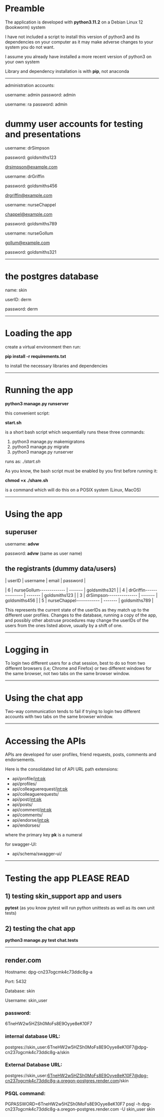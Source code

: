# Preamble

The application is developed with **python3.11.2** on a Debian Linux 12 (bookworm) system

I have not included a script to install this version of python3 and its dependencies on your computer as it may make adverse changes to your system you do not want.

I assume you already have installed a more recent version of python3 on your own system

Library and dependency installation is with **pip**, not anaconda

---

administration accounts:

username: admin
password: admin

username: ra
password: admin

# dummy user accounts for testing and presentations

username: drSimpson

password: goldsmiths123

drsimpson@example.com

username: drGriffin

password: goldsmiths456

drgriffin@example.com

username: nurseChappel

chappel@example.com

password: goldsmiths789

username: nurseGollum

gollum@example.com

password: goldsmiths321

---

# the postgres database

name: skin

userID: derm

password: derm

------------------

# Loading the app

create a virtual environment then run:

**pip install -r requirements.txt**

to install the necessary libraries and dependencies

---

# Running the app


**python3 manage.py runserver**

this convenient script:

**start.sh**

is a short bash script which sequentially runs these three commands:

1. python3 manage.py makemigratons
2. python3 manage.py migrate
3. python3 manage.py runserver

runs as: _./start.sh_

As you know, the bash script must be enabled by you first before running it:

**chmod +x ./share.sh**

is a command which will do this on a POSIX system (Linux, MacOS)

---

# Using the app

## superuser

username: **advw**

password: **advw** (same as user name)

## the registrants (dummy data/users)

| userID | username                 | email   | password      |

| 6      | nurseGollum------------- | ------- | goldsmiths321 |
| 4      | drGriffin--------------- | ------- | goldsmiths123 |
| 3      | drSimpson--------------- | ------- | goldsmiths456 |
| 5      | nurseChappel------------ | ------- | goldsmiths789 |

This represents the current state of the userIDs as they match up to the different user profiles. Changes to the database, running a copy of the app, and possibly other abstruse procedures may change the userIDs of the users from the ones listed above, usually by a shift of one.

---

# Logging in

To login two different users for a chat session, best to do so from two different browsers (i.e; Chrome and Firefox) or two different windows for the same browser, not two tabs on the same browser window.

---

# Using the chat app

Two-way communication tends to fail if trying to login two different accounts with two tabs on the same browser window.

---

# Accessing the APIs

APIs are developed for user profiles, friend requests, posts, comments and endorsements.

Here is the consolidated list of API URL path extensions:

- api/profile/<int:pk>
- api/profiles/
- api/colleaguerequest/<int:pk>
- api/colleaguerequests/
- api/post/<int:pk>
- api/posts/
- api/comment/<int:pk>
- api/comments/
- api/endorse/<int:pk>
- api/endorses/

where the primary key **pk** is a numeral

for swagger-UI:
- api/schema/swagger-ui/

---

# Testing the app PLEASE READ


## 1) testing skin_support app and users

**pytest** (as you know pytest will run python unittests as well as its own unit tests)

## 2) testing the chat app

**python3 manage.py test chat.tests**

---

## render.com

Hostname: dpg-cn237ogcmk4c73ddic8g-a

Port: 5432

Database: skin

Username: skin_user

### password:
6TneHW2w5HZSh0MoFs8E9Oyye8eK10F7

### internal database URL:
postgres://skin_user:6TneHW2w5HZSh0MoFs8E9Oyye8eK10F7@dpg-cn237ogcmk4c73ddic8g-a/skin

### External Database URL:
postgres://skin_user:6TneHW2w5HZSh0MoFs8E9Oyye8eK10F7@dpg-cn237ogcmk4c73ddic8g-a.oregon-postgres.render.com/skin

### PSQL command:
PGPASSWORD=6TneHW2w5HZSh0MoFs8E9Oyye8eK10F7 psql -h dpg-cn237ogcmk4c73ddic8g-a.oregon-postgres.render.com -U skin_user skin





